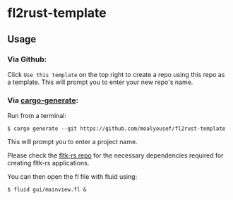 # fl2rust-template

## Usage

### Via Github:

Click `Use this template` on the top right to create a repo using this repo as a template. This will prompt you to enter your new repo's name.

### Via [cargo-generate](https://crates.io/crates/cargo-generate):

Run from a terminal:
```
$ cargo generate --git https://github.com/moalyousef/fl2rust-template
```
This will prompt you to enter a project name.

Please check the [fltk-rs repo](https://github.com/MoAlyousef/fltk-rs) for the necessary dependencies required for creating fltk-rs applications.

You can then open the fl file with fluid using:
```
$ fluid gui/mainview.fl &
```
